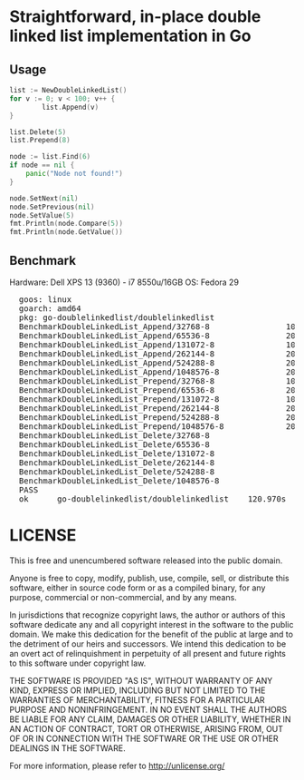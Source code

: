 # Straightforward, in-place double linked list implementation in Go
## Usage
```go
list := NewDoubleLinkedList()
for v := 0; v < 100; v++ {
		list.Append(v)
}

list.Delete(5)
list.Prepend(8)

node := list.Find(6)
if node == nil {
	panic("Node not found!")
}

node.SetNext(nil)
node.SetPrevious(nil)
node.SetValue(5)
fmt.Println(node.Compare(5))
fmt.Println(node.GetValue())

```

## Benchmark
Hardware: Dell XPS 13 (9360) - i7 8550u/16GB
OS: Fedora 29
<pre>
  goos: linux
  goarch: amd64
  pkg: go-doublelinkedlist/doublelinkedlist
  BenchmarkDoubleLinkedList_Append/32768-8                10000000               102 ns/op
  BenchmarkDoubleLinkedList_Append/65536-8                20000000               115 ns/op
  BenchmarkDoubleLinkedList_Append/131072-8               10000000               115 ns/op
  BenchmarkDoubleLinkedList_Append/262144-8               20000000               116 ns/op
  BenchmarkDoubleLinkedList_Append/524288-8               20000000               115 ns/op
  BenchmarkDoubleLinkedList_Append/1048576-8              20000000               119 ns/op
  BenchmarkDoubleLinkedList_Prepend/32768-8               10000000               121 ns/op
  BenchmarkDoubleLinkedList_Prepend/65536-8               20000000               122 ns/op
  BenchmarkDoubleLinkedList_Prepend/131072-8              10000000               122 ns/op
  BenchmarkDoubleLinkedList_Prepend/262144-8              20000000               119 ns/op
  BenchmarkDoubleLinkedList_Prepend/524288-8              20000000               121 ns/op
  BenchmarkDoubleLinkedList_Prepend/1048576-8             20000000               113 ns/op
  BenchmarkDoubleLinkedList_Delete/32768-8                  100000            142778 ns/op
  BenchmarkDoubleLinkedList_Delete/65536-8                  100000            143565 ns/op
  BenchmarkDoubleLinkedList_Delete/131072-8                 100000            165863 ns/op
  BenchmarkDoubleLinkedList_Delete/262144-8                 100000            161544 ns/op
  BenchmarkDoubleLinkedList_Delete/524288-8                 100000            155565 ns/op
  BenchmarkDoubleLinkedList_Delete/1048576-8                100000            140267 ns/op
  PASS
  ok      go-doublelinkedlist/doublelinkedlist    120.970s
</pre>

# LICENSE
This is free and unencumbered software released into the public domain.

Anyone is free to copy, modify, publish, use, compile, sell, or
distribute this software, either in source code form or as a compiled
binary, for any purpose, commercial or non-commercial, and by any
means.

In jurisdictions that recognize copyright laws, the author or authors
of this software dedicate any and all copyright interest in the
software to the public domain. We make this dedication for the benefit
of the public at large and to the detriment of our heirs and
successors. We intend this dedication to be an overt act of
relinquishment in perpetuity of all present and future rights to this
software under copyright law.

THE SOFTWARE IS PROVIDED "AS IS", WITHOUT WARRANTY OF ANY KIND,
EXPRESS OR IMPLIED, INCLUDING BUT NOT LIMITED TO THE WARRANTIES OF
MERCHANTABILITY, FITNESS FOR A PARTICULAR PURPOSE AND NONINFRINGEMENT.
IN NO EVENT SHALL THE AUTHORS BE LIABLE FOR ANY CLAIM, DAMAGES OR
OTHER LIABILITY, WHETHER IN AN ACTION OF CONTRACT, TORT OR OTHERWISE,
ARISING FROM, OUT OF OR IN CONNECTION WITH THE SOFTWARE OR THE USE OR
OTHER DEALINGS IN THE SOFTWARE.

For more information, please refer to <http://unlicense.org/>